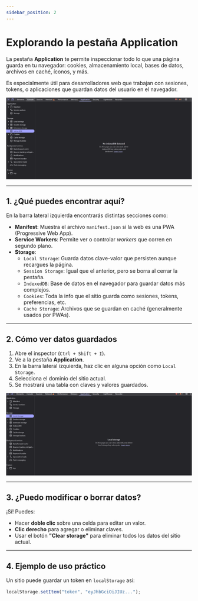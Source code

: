 ```yaml
---
sidebar_position: 2
---
```


# Explorando la pestaña Application

La pestaña **Application** te permite inspeccionar todo lo que una página guarda en tu navegador: cookies, almacenamiento local, bases de datos, archivos en caché, íconos, y más.

Es especialmente útil para desarrolladores web que trabajan con sesiones, tokens, o aplicaciones que guardan datos del usuario en el navegador.

![Application](./img/application.png)

---

## 1. ¿Qué puedes encontrar aquí?

En la barra lateral izquierda encontrarás distintas secciones como:

- **Manifest**: Muestra el archivo `manifest.json` si la web es una PWA (Progressive Web App).
- **Service Workers**: Permite ver o controlar *workers* que corren en segundo plano.
- **Storage**:
  - `Local Storage`: Guarda datos clave-valor que persisten aunque recargues la página.
  - `Session Storage`: Igual que el anterior, pero se borra al cerrar la pestaña.
  - `IndexedDB`: Base de datos en el navegador para guardar datos más complejos.
  - `Cookies`: Toda la info que el sitio guarda como sesiones, tokens, preferencias, etc.
  - `Cache Storage`: Archivos que se guardan en caché (generalmente usados por PWAs).

---

## 2. Cómo ver datos guardados

1. Abre el inspector (`Ctrl + Shift + I`).
2. Ve a la pestaña **Application**.
3. En la barra lateral izquierda, haz clic en alguna opción como `Local Storage`.
4. Selecciona el dominio del sitio actual.
5. Se mostrará una tabla con claves y valores guardados.

![LocalStorage](./img/LocalStorage.png)

---

## 3. ¿Puedo modificar o borrar datos?

¡Sí! Puedes:

- Hacer **doble clic** sobre una celda para editar un valor.
- **Clic derecho** para agregar o eliminar claves.
- Usar el botón **"Clear storage"** para eliminar todos los datos del sitio actual.

---

## 4. Ejemplo de uso práctico

Un sitio puede guardar un token en `localStorage` así:

```js
localStorage.setItem("token", "eyJhbGciOiJIUz...");

